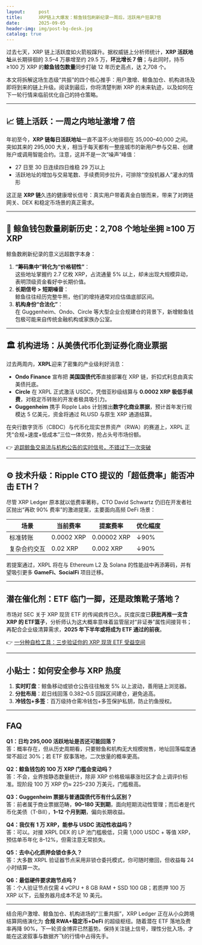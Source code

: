 ```yaml
---
layout:     post
title:      XRP链上大爆发：鲸鱼钱包刷新纪录一周后，活跃用户狂飙7倍
date:       2025-09-05
header-img: img/post-bg-desk.jpg
catalog: true
---
```


过去七天，XRP 链上活跃度如火箭般蹿升。据权威链上分析师统计，**XRP 活跃地址**从长期徘徊的 3.5–4 万暴增至约 29.5 万，**环比增长 7 倍**；与此同时，持币 ≥100 万 XRP 的**鲸鱼钱包数量**同步打破 12 年历史高点，达 2,708 个。

本文将拆解这场生态级“共振”的四个核心推手：用户激增、鲸鱼加仓、机构进场及即将到来的链上升级。阅读到最后，你将清楚判断 XRP 的未来轨迹，以及如何在下一轮行情来临前优化自己的持仓策略。

---

## 📈 链上活跃：一周之内地址激增 7 倍

年初至今，**XRP 链每日活跃地址**一直不温不火地徘徊在 35,000–40,000 之间。突如其来的 295,000 大关，相当于每天都有一整座城市的新用户参与交易、创建账户或调用智能合约。注意，这并不是一次“噪声”峰值：

- 27 日至 30 日连续四日维稳 29 万以上  
- 活跃地址的增加与交易笔数、手续费同步拉升，可排除“空投机器人”灌水的情形  

这正是 **XRP 链**久违的健康增长信号：真实用户带着真金白银而来，带来了对跨链网关、DEX 和稳定币场景的真正需求。

---

## 🐋 鲸鱼钱包数量刷新历史：2,708 个地址坐拥 ≥100 万 XRP

鲸鱼数刷新纪录的意义远超数字本身：

1. **“筹码集中”转化为“价格韧性”**：  
   这些地址掌握约 2.7 亿枚 XRP，占流通量 5% 以上，却未出现大规模异动，表明顶级资金看好中长期价值。  
2. **长期信号 > 短期噪音**：  
   鲸鱼往往经历完整牛熊，他们的增持通常对应估值底部区间。  
3. **机构身份“合法化”**：  
   在 Guggenheim、Ondo、Circle 等大型企业合规建仓的背景下，新增鲸鱼钱包极可能来自传统金融机构或家族办公室。

---

## 🏛️ 机构进场：从美债代币化到证券化商业票据

过去两周内，**XRPL**迎来了密集的产业级利好消息：

- **Ondo Finance** 宣布把 **美国国债代币**直接部署在 XRP 链，折扣式利息由真实美债托底。  
- **Circle** 在 XRPL 正式激活 USDC，凭借亚秒级结算与 **0.0002 XRP 极低手续费**，对稳定币转账的开发者极具吸引力。  
- **Guggenheim** 携手 Ripple Labs 计划推出**数字化商业票据**，预计首年发行规模达 5 亿美元，资金将通过 RLUSD 与原生 XRP 通道结算。  

在央行数字货币（CBDC）与代币化现实世界资产（RWA）的赛道上，XRPL 正凭“合规+速度+低成本”三位一体优势，抢占头号市场份额。

👉 [追踪鲸鱼交易流与机构公告的实时信号，不错过下一次突破](https://okxdog.com/)

---

## ⚙️ 技术升级：Ripple CTO 提议的「超低费率」能否冲击 ETH？

尽管 XRP Ledger 原本就以低费率著称，CTO David Schwartz 仍旧在开发者社区抛出“再砍 90% 费率”的激进提案，主要面向高频 DeFi 场景：

| 场景          | 当前费率 | 提案费率 | 优化幅度 |
|---------------|----------|----------|----------|
| 标准转账      | 0.0002 XRP | 0.00002 XRP | ↓90% |
| 复杂合约交互  | 0.02 XRP | 0.002 XRP | ↓90% |

若提案通过，XRPL 将在与 Ethereum L2 及 Solana 的性能战中再添筹码，并有望吸引更多 **GameFi、SocialFi** 项目迁移。

---

## 潜在催化剂：ETF 临门一脚，还是政策靴子落地？

市场对 SEC 关于 XRP 现货 ETF 的传闻疯传已久。灰度灰度已**获批再推一支含 XRP 的 ETF篮子**，分析师认为这大概率意味着监管层对“非证券”属性间接背书；再配合企业级清算需求，**2025 年下半年或将成为 ETF 通过的前夜**。

👉 [一分种自检工具：三步验证你的 XRP 现货 ETF 受益空间](https://okxdog.com/)

---

## 小贴士：如何安全参与 XRP 热度

1. **实时盯盘**：鲸鱼移动或锁仓公告往往触发 5% 以上波动，善用链上浏览器。  
2. **分批布局**：趁日线回落 0.382–0.5 回踩区间建仓，避免追高。  
3. **冷钱包+多签**：百万级持仓需冷钱包+多签保护私钥，防止钓鱼授权。  

---

## FAQ

**Q1：日均 295,000 活跃地址是否还可能回落？**  
答：概率存在，但从历史周期看，只要鲸鱼和机构无大规模抛售，地址回落幅度通常不超过 30%；若 ETF 叙事落地，二次放量的概率更高。

**Q2：鲸鱼钱包的 100 万 XRP 门槛会变动吗？**  
答：不会，业界按静态数量统计，除非 XRP 价格极端暴涨社区才会上调评价标准。现阶段 100 万 XRP 仍≈ 225–230 万美元，门槛极高。

**Q3：Guggenheim 票据与普通国债代币有什么区别？**  
答：前者属于商业票据范畴，**90–180 天到期**，面向短期流动性管理；而后者是代币化美债（T-Bill），**1–12 个月到期**，偏向长期收益。

**Q4：我仅有 1 万 XRP，能参与 USDC 流动性收益吗？**  
答：可以。对接 XRPL DEX 的 LP 池门槛极低，只需 1,000 USDC + 等值 XRP，预估单币年化 8–12%，但需注意无常损失。

**Q5：去中心化质押会锁仓多久？**  
答：大多数 XRPL 验证器节点采用非锁仓委托模式，你可随时撤回，但收益每 24 小时结算一次。

**Q6：最低硬件要求跑节点吗？**  
答：个人验证节点仅需 4 vCPU + 8 GB RAM + SSD 100 GB；若质押 100 万 XRP 以下，云服务器月成本不足 10 美元。

---

结合用户激增、鲸鱼加仓、机构进场的“三重共振”，XRP Ledger 正在从小众跨境结算网络演化为 **合规 RWA+稳定币+DeFi** 的超级枢纽。随着潜在 ETF 落地及费率再降 90%，下一轮资金博弈已然蓄势。保持关注链上信号，理性分批入场，才能在这波叙事与数据齐飞的行情中占得先手。